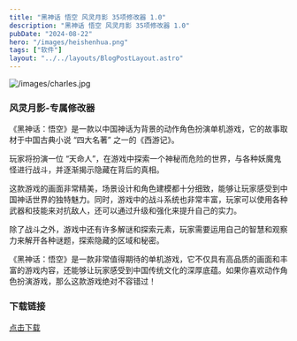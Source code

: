 ```yaml
---
title: "黑神话 悟空 风灵月影 35项修改器 1.0"
description: "黑神话 悟空 风灵月影 35项修改器 1.0"
pubDate: "2024-08-22"
hero: "/images/heishenhua.png"
tags: ["软件"]
layout: "../../layouts/BlogPostLayout.astro"
---
```


![/images/charles.jpg](/images/fenglingyueying.png)

### 风灵月影-专属修改器  

《黑神话：悟空》是一款以中国神话为背景的动作角色扮演单机游戏，它的故事取材于中国古典小说 “四大名著” 之一的《西游记》。

玩家将扮演一位 “天命人”，在游戏中探索一个神秘而危险的世界，与各种妖魔鬼怪进行战斗，并逐渐揭示隐藏在背后的真相。

这款游戏的画面非常精美，场景设计和角色建模都十分细致，能够让玩家感受到中国神话世界的独特魅力。同时，游戏中的战斗系统也非常丰富，玩家可以使用各种武器和技能来对抗敌人，还可以通过升级和强化来提升自己的实力。

除了战斗之外，游戏中还有许多解谜和探索元素，玩家需要运用自己的智慧和观察力来解开各种谜题，探索隐藏的区域和秘密。

《黑神话：悟空》是一款非常值得期待的单机游戏，它不仅具有高品质的画面和丰富的游戏内容，还能够让玩家感受到中国传统文化的深厚底蕴。如果你喜欢动作角色扮演游戏，那么这款游戏绝对不容错过！  

### 下载链接

[点击下载](https://file.xiaobaoku.cc/HEIWUKON.rar)
